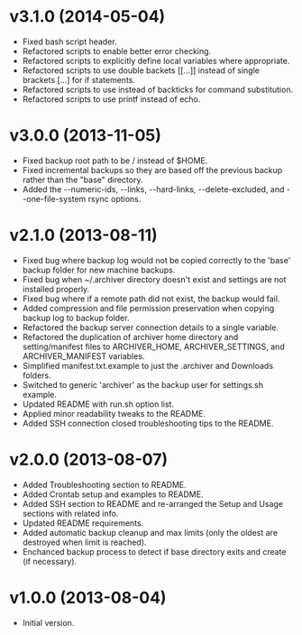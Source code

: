 # v3.1.0 (2014-05-04)

* Fixed bash script header.
* Refactored scripts to enable better error checking.
* Refactored scripts to explicitly define local variables where appropriate.
* Refactored scripts to use double backets [[...]] instead of single brackets [...] for if statements.
* Refactored scripts to use  instead of backticks  for command substitution.
* Refactored scripts to use printf instead of echo.

# v3.0.0 (2013-11-05)

* Fixed backup root path to be / instead of $HOME.
* Fixed incremental backups so they are based off the previous backup rather than the "base" directory.
* Added the --numeric-ids, --links, --hard-links, --delete-excluded, and --one-file-system rsync options.

# v2.1.0 (2013-08-11)

* Fixed bug where backup log would not be copied correctly to the 'base' backup folder for new machine backups.
* Fixed bug when ~/.archiver directory doesn't exist and settings are not installed properly.
* Fixed bug where if a remote path did not exist, the backup would fail.
* Added compression and file permission preservation when copying backup log to backup folder.
* Refactored the backup server connection details to a single variable.
* Refactored the duplication of archiver home directory and setting/manifest files to ARCHIVER_HOME, ARCHIVER_SETTINGS,
  and ARCHIVER_MANIFEST variables.
* Simplified manifest.txt.example to just the .archiver and Downloads folders.
* Switched to generic 'archiver' as the backup user for settings.sh example.
* Updated README with run.sh option list.
* Applied minor readability tweaks to the README.
* Added SSH connection closed troubleshooting tips to the README.

# v2.0.0 (2013-08-07)

* Added Troubleshooting section to README.
* Added Crontab setup and examples to README.
* Added SSH section to README and re-arranged the Setup and Usage sections with related info.
* Updated README requirements.
* Added automatic backup cleanup and max limits (only the oldest are destroyed when limit is reached).
* Enchanced backup process to detect if base directory exits and create (if necessary).

# v1.0.0 (2013-08-04)

* Initial version.
